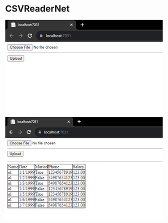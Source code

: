 # CSVReaderNet

![Image alt](https://github.com/olehsytnyk/CSVReaderNet/blob/main/Screenshot%202023-09-18%20160302.png)
![Image alt](https://github.com/olehsytnyk/CSVReaderNet/blob/main/Screenshot%202023-09-18%20160341.png)
